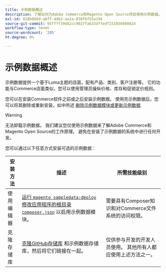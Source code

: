 ```yaml
---
title: 示例数据概述
description: 了解如何为Adobe Commerce和Magento Open Source项目使用示例数据。
exl-id: 828b009d-a6ff-4db2-aa1a-838f6f55a194
source-git-commit: 95ffff39d82cc9027fa633dffedf15193040802d
workflow-type: tm+mt
source-wordcount: '205'
ht-degree: 0%

---
```


# 示例数据概述

示例数据提供一个基于Luma主题的店面，配有产品、类别、客户注册等。 它的功能与Commerce店面类似，您可以使用管理员操纵价格、库存和促销定价规则。

您可以在安装Commerce软件之前或之后安装示例数据。 使用完示例数据后，您可以将其删除或重新安装，如中所述 [删除示例数据模块或更新示例数据](remove-or-update.md).

>[!WARNING]
>
>无法卸载示例数据。 我们建议您仅使用示例数据来了解Adobe Commerce和Magento Open Source的工作原理。 避免在安装了示例数据的系统中进行任何开发。

您可以通过以下任意方式安装可选的示例数据：

| 安装方法 | 描述 | 所需技能级别 |
|--- |--- |--- |
| 使用编辑器 | [运行 `magento sampledata:deploy` 修改应用程序的根目录 `composer.json`](composer-packages.md) 以启用示例数据模块。 | 需要具有Composer知识和对Commerce文件系统的访问权限。 |
| 克隆存储库 | [克隆GitHub存储库](git-repositories.md) 和示例数据存储库，然后将它们链接在一起。 | 仅供参与开发的开发人员使用。 其他所有人都应使用上述方法之一。 |
